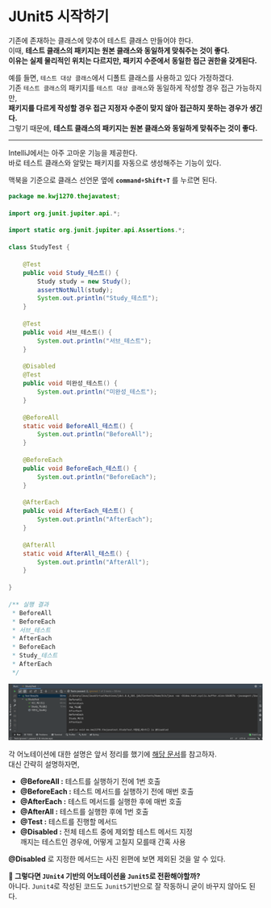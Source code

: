# JUnit5 시작하기 

기존에 존재하는 클래스에 맞추어 테스트 클래스 만들어야 한다.         
이때, **테스트 클래스의 패키지는 원본 클래스와 동일하게 맞춰주는 것이 좋다.**         
**이유는 실제 물리적인 위치는 다르지만, 패키지 수준에서 동일한 접근 권한을 갖게된다.**       
      
예를 들면, `테스트 대상 클래스`에서 디폴트 클래스를 사용하고 있다 가정하겠다.          
기존 `테스트 클래스`의 패키지를 `테스트 대상 클래스`와 동일하게 작성할 경우 접근 가능하지만,   
**패키지를 다르게 작성할 경우 접근 지정자 수준이 맞지 않아 접근하지 못하는 경우가 생긴다.**         
그렇기 때문에, **테스트 클래스의 패키지는 원본 클래스와 동일하게 맞춰주는 것이 좋다.**              

___   

IntelliJ에서는 아주 고마운 기능을 제공한다.     
바로 테스트 클래스와 알맞는 패키지를 자동으로 생성해주는 기능이 있다.     
   
맥북을 기준으로 클래스 선언문 옆에 **`command`**`+`**`Shift`**`+`**`T`** 를 누르면 된다.    

```java
package me.kwj1270.thejavatest;

import org.junit.jupiter.api.*;

import static org.junit.jupiter.api.Assertions.*;

class StudyTest {

    @Test
    public void Study_테스트() {
        Study study = new Study();
        assertNotNull(study);
        System.out.println("Study_테스트");
    }

    @Test
    public void 서브_테스트() {
        System.out.println("서브_테스트");
    }

    @Disabled
    @Test
    public void 미완성_테스트() {
        System.out.println("미완성_테스트");
    }

    @BeforeAll
    static void BeforeAll_테스트() {
        System.out.println("BeforeAll");
    }

    @BeforeEach
    public void BeforeEach_테스트() {
        System.out.println("BeforeEach");
    }

    @AfterEach
    public void AfterEach_테스트() {
        System.out.println("AfterEach");
    }

    @AfterAll
    static void AfterAll_테스트() {
        System.out.println("AfterAll");
    }

}

/** 실행 결과 
 * BeforeAll
 * BeforeEach
 * 서브_테스트
 * AfterEach
 * BeforeEach
 * Study_테스트
 * AfterEach
 */
```
![JUnitStart](./image/JUnitStart.png)

각 어노테이션에 대한 설명은 앞서 정리를 했기에 [해당 문서](./README.md#어노테이션)를 참고하자.   
대신 간략히 설명하자면, 

* **@BeforeAll :** 테스트를 실행하기 전에 1번 호출  
* **@BeforeEach :** 테스트 메서드를 실행하기 전에 매번 호출  
* **@AfterEach :** 테스트 메서드를 실행한 후에 매번 호출  
* **@AfterAll :** 테스트를 실행한 후에 1번 호출
* **@Test :** 테스트를 진행할 메서드 
* **@Disabled :** 전체 테스트 중에 제외할 테스트 메서드 지정    
깨지는 테스트인 경우에, 어떻게 고칠지 모를때 간혹 사용      
          
**@Disabled** 로 지정한 메서드는 사진 왼편에 보면 제외된 것을 알 수 있다.       
       
**🤔 그렇다면 `JUnit4` 기반의 어노테이션을 `Junit5`로 전환해야할까?**        
아니다. `Junit4`로 작성된 코드도 `Junit5`기반으로 잘 작동하니 굳이 바꾸지 않아도 된다.        
 

